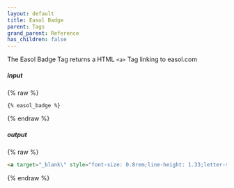 ```yaml
---
layout: default
title: Easol Badge
parent: Tags
grand_parent: Reference
has_children: false
---
```


The Easol Badge Tag returns a HTML `<a>` Tag linking to easol.com

##### input
{% raw %}
```liquid
{% easol_badge %}
```
{% endraw %}

##### output
{% raw %}
```html
<a target="_blank\" style="font-size: 0.8rem;line-height: 1.33;letter-spacing: 0.166em;text-transform: uppercase;" rel="noopener\" href="https://easol.com?utm_content=creator_site_name&utm_medium=creator-site&utm_source=referral\">Powered by Easol Experience Commerce</a>
```
{% endraw %}